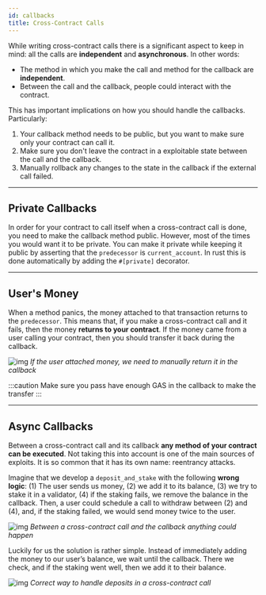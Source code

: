 ```yaml
---
id: callbacks
title: Cross-Contract Calls
---
```


While writing cross-contract calls there is a significant aspect to keep in mind: all the calls are **independent** and **asynchronous**. In other words:

- The method in which you make the call and method for the callback are **independent**.
- Between the call and the callback, people could interact with the contract.

This has important implications on how you should handle the callbacks. Particularly:

1. Your callback method needs to be public, but you want to make sure only your contract can call it.
2. Make sure you don't leave the contract in a exploitable state between the call and the callback.
3. Manually rollback any changes to the state in the callback if the external call failed.

---

## Private Callbacks

In order for your contract to call itself when a cross-contract call is done, you need to make the callback method public. However, most of the times you would want it to be private. You can make it private while keeping it public by asserting that the `predecessor` is `current_account`. In rust this is done automatically by adding the `#[private]` decorator.

---

## User's Money

When a method panics, the money attached to that transaction returns to the `predecessor`. This means that, if you make a cross-contract call and it fails, then the money **returns to your contract**. If the money came from a user calling your contract, then you should transfer it back during the callback.

![img](https://miro.medium.com/max/1400/1*Hp4TOcaBqm9LS0wkgWw3nA.png)
_If the user attached money, we need to manually return it in the callback_

:::caution
Make sure you pass have enough GAS in the callback to make the transfer
:::

---

## Async Callbacks

Between a cross-contract call and its callback **any method of your contract can be executed**. Not taking this into account is one of the main sources of exploits. It is so common that it has its own name: reentrancy attacks.

Imagine that we develop a `deposit_and_stake` with the following **wrong logic**: (1) The user sends us money, (2) we add it to its balance, (3) we try to stake it in a validator, (4) if the staking fails, we remove the balance in the callback. Then, a user could schedule a call to withdraw between (2) and (4), and, if the staking failed, we would send money twice to the user.

![img](https://miro.medium.com/max/1400/1*VweWHQYGLBa70uceiWHLQA.png)
_Between a cross-contract call and the callback anything could happen_

Luckily for us the solution is rather simple. Instead of immediately adding the money to our user’s balance, we wait until the callback. There we check, and if the staking went well, then we add it to their balance.

![img](https://miro.medium.com/max/1400/1*o0YVDCp_7l-L3njJMGhU4w.png)
_Correct way to handle deposits in a cross-contract call_
